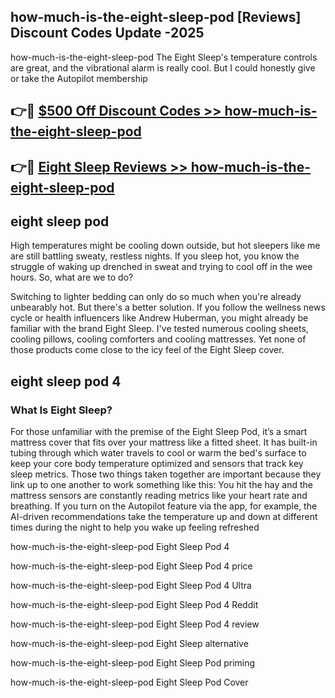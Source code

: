 ## how-much-is-the-eight-sleep-pod [Reviews​] Discount Codes Update -2025

how-much-is-the-eight-sleep-pod The Eight Sleep's temperature controls are great, and the vibrational alarm is really cool. But I could honestly give or take the Autopilot membership

## 👉🔴 [$500 Off Discount Codes >> how-much-is-the-eight-sleep-pod](http://download.freeplayer.one?title=how-much-is-the-eight-sleep-pod&ref=18-ES)

## 👉🔴 [Eight Sleep Reviews >> how-much-is-the-eight-sleep-pod](http://download.freeplayer.one?title=how-much-is-the-eight-sleep-pod&ref=18-ES)

## eight sleep pod

High temperatures might be cooling down outside, but hot sleepers like me are still battling sweaty, restless nights. If you sleep hot, you know the struggle of waking up drenched in sweat and trying to cool off in the wee hours. So, what are we to do?

Switching to lighter bedding can only do so much when you're already unbearably hot. But there's a better solution. If you follow the wellness news cycle or health influencers like Andrew Huberman, you might already be familiar with the brand Eight Sleep. I've tested numerous cooling sheets, cooling pillows, cooling comforters and cooling mattresses. Yet none of those products come close to the icy feel of the Eight Sleep cover.

## eight sleep pod 4

### What Is Eight Sleep?

For those unfamiliar with the premise of the Eight Sleep Pod, it’s a smart mattress cover that fits over your mattress like a fitted sheet. It has built-in tubing through which water travels to cool or warm the bed's surface to keep your core body temperature optimized and sensors that track key sleep metrics. Those two things taken together are important because they link up to one another to work something like this: You hit the hay and the mattress sensors are constantly reading metrics like your heart rate and breathing. If you turn on the Autopilot feature via the app, for example, the AI-driven recommendations take the temperature up and down at different times during the night to help you wake up feeling refreshed

how-much-is-the-eight-sleep-pod Eight Sleep Pod 4

how-much-is-the-eight-sleep-pod Eight Sleep Pod 4 price

how-much-is-the-eight-sleep-pod Eight Sleep Pod 4 Ultra

how-much-is-the-eight-sleep-pod Eight Sleep Pod 4 Reddit

how-much-is-the-eight-sleep-pod Eight Sleep Pod 4 review

how-much-is-the-eight-sleep-pod Eight Sleep alternative

how-much-is-the-eight-sleep-pod Eight Sleep Pod priming

how-much-is-the-eight-sleep-pod Eight Sleep Pod Cover